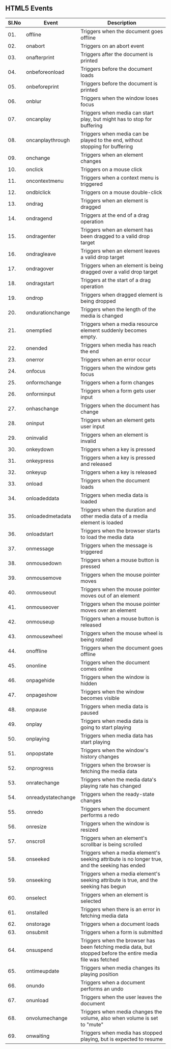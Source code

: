 ## HTML5 Events

|Sl.No|Event                |Description                                         |
|-----|---------------------|----------------------------------------------------|
| 01. |offline				|Triggers when the document goes offline|
| 02. |onabort				|Triggers on an abort event|
| 03. |onafterprint		|Triggers after the document is printed|
| 04. |onbeforeonload		|Triggers before the document loads|
| 05. |onbeforeprint		|Triggers before the document is printed|
| 06. |onblur				|Triggers when the window loses focus|
| 07. |oncanplay			|Triggers when media can start play, but might has to stop for buffering|
| 08. |oncanplaythrough	|Triggers when media can be played to the end, without stopping for buffering|
| 09. |onchange			|Triggers when an element changes|
| 10. |onclick				|Triggers on a mouse click|
| 11. |oncontextmenu		|Triggers when a context menu is triggered|
| 12. |ondblclick			|Triggers on a mouse double-click|
| 13. |ondrag				|Triggers when an element is dragged|
| 14. |ondragend			|Triggers at the end of a drag operation|
| 15. |ondragenter			|Triggers when an element has been dragged to a valid drop target|
| 16. |ondragleave			|Triggers when an element leaves a valid drop target|
| 17. |ondragover			|Triggers when an element is being dragged over a valid drop target|
| 18. |ondragstart			|Triggers at the start of a drag operation|
| 19. |ondrop				|Triggers when dragged element is being dropped|
| 20. |ondurationchange	|Triggers when the length of the media is changed|
| 21. |onemptied			|Triggers when a media resource element suddenly becomes empty.|
| 22. |onended				|Triggers when media has reach the end|
| 23. |onerror				|Triggers when an error occur|
| 24. |onfocus				|Triggers when the window gets focus|
| 25. |onformchange		|Triggers when a form changes|
| 26. |onforminput			|Triggers when a form gets user input|
| 27. |onhaschange			|Triggers when the document has change|
| 28. |oninput				|Triggers when an element gets user input|
| 29. |oninvalid			|Triggers when an element is invalid|
| 30. |onkeydown			|Triggers when a key is pressed|
| 31. |onkeypress			|Triggers when a key is pressed and released|
| 32. |onkeyup				|Triggers when a key is released|
| 33. |onload				|Triggers when the document loads|
| 34. |onloadeddata		|Triggers when media data is loaded|
| 35. |onloadedmetadata	|Triggers when the duration and other media data of a media element is loaded|
| 36. |onloadstart			|Triggers when the browser starts to load the media data|
| 37. |onmessage			|Triggers when the message is triggered|
| 38. |onmousedown			|Triggers when a mouse button is pressed|
| 39. |onmousemove			|Triggers when the mouse pointer moves|
| 40. |onmouseout			|Triggers when the mouse pointer moves out of an element|
| 41. |onmouseover			|Triggers when the mouse pointer moves over an element|
| 42. |onmouseup			|Triggers when a mouse button is released|
| 43. |onmousewheel		|Triggers when the mouse wheel is being rotated|
| 44. |onoffline			|Triggers when the document goes offline|
| 45. |ononline			|Triggers when the document comes online|
| 46. |onpagehide			|Triggers when the window is hidden|
| 47. |onpageshow			|Triggers when the window becomes visible|
| 48. |onpause				|Triggers when media data is paused|
| 49. |onplay				|Triggers when media data is going to start playing|
| 50. |onplaying			|Triggers when media data has start playing|
| 51. |onpopstate			|Triggers when the window's history changes|
| 52. |onprogress			|Triggers when the browser is fetching the media data|
| 53. |onratechange		|Triggers when the media data's playing rate has changed|
| 54. |onreadystatechange	|Triggers when the ready-state changes|
| 55. |onredo				|Triggers when the document performs a redo|
| 56. |onresize			|Triggers when the window is resized|
| 57. |onscroll			|Triggers when an element's scrollbar is being scrolled|
| 58. |onseeked			|Triggers when a media element's seeking attribute is no longer true, and the seeking has ended|
| 59. |onseeking			|Triggers when a media element's seeking attribute is true, and the seeking has begun|
| 60. |onselect			|Triggers when an element is selected|
| 61. |onstalled			|Triggers when there is an error in fetching media data|
| 62. |onstorage			|Triggers when a document loads|
| 63. |onsubmit			|Triggers when a form is submitted|
| 64. |onsuspend			|Triggers when the browser has been fetching media data, but stopped before the entire media file was fetched|
| 65. |ontimeupdate		|Triggers when media changes its playing position|
| 66. |onundo				|Triggers when a document performs an undo|
| 67. |onunload			|Triggers when the user leaves the document|
| 68. |onvolumechange		|Triggers when media changes the volume, also when volume is set to "mute"|
| 69. |onwaiting			|Triggers when media has stopped playing, but is expected to resume|